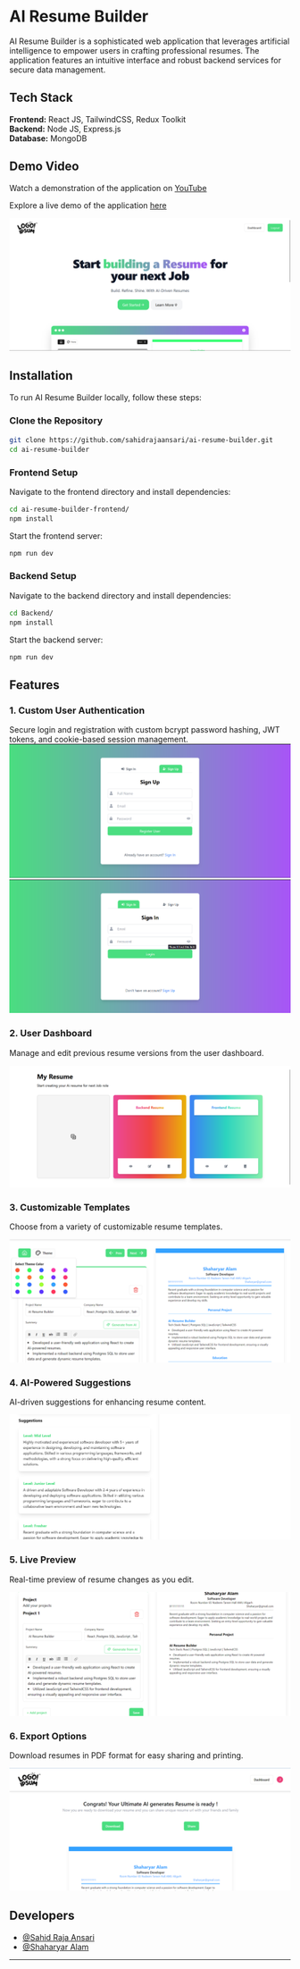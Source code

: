 # AI Resume Builder

AI Resume Builder is a sophisticated web application that leverages artificial intelligence to empower users in crafting professional resumes. The application features an intuitive interface and robust backend services for secure data management.

## Tech Stack

**Frontend:** React JS, TailwindCSS, Redux Toolkit  
**Backend:** Node JS, Express.js  
**Database:** MongoDB  

## Demo Video

Watch a demonstration of the application on [YouTube](https://youtu.be/IBdpMBvtZhU)

Explore a live demo of the application [here](https://main--ai-resume-builder-07.netlify.app/)

![Thumbnail](./Screenshot/Thumbnil.png)

## Installation

To run AI Resume Builder locally, follow these steps:

### Clone the Repository

```bash
git clone https://github.com/sahidrajaansari/ai-resume-builder.git
cd ai-resume-builder
```

### Frontend Setup

Navigate to the frontend directory and install dependencies:

```bash
cd ai-resume-builder-frontend/
npm install
```

Start the frontend server:

```bash
npm run dev
```

### Backend Setup

Navigate to the backend directory and install dependencies:

```bash
cd Backend/
npm install
```

Start the backend server:

```bash
npm run dev
```

## Features

### 1. Custom User Authentication

Secure login and registration with custom bcrypt password hashing, JWT tokens, and cookie-based session management.
![Sign In](./Screenshot/SignIn.png)
![Sign Up](./Screenshot/SignUp.png)

### 2. User Dashboard

Manage and edit previous resume versions from the user dashboard.

![User Dashboard](./Screenshot/Dashboard.png)

### 3. Customizable Templates

Choose from a variety of customizable resume templates.

![Template Customization](./Screenshot/ThemeCust.png)

### 4. AI-Powered Suggestions

AI-driven suggestions for enhancing resume content.

![AI Suggestions](./Screenshot/AI%20Suggestions.png)

### 5. Live Preview

Real-time preview of resume changes as you edit.

![Live Preview](./Screenshot/Screenshot%202024-07-08%20233753.png)

### 6. Export Options

Download resumes in PDF format for easy sharing and printing.

![Download & Share](./Screenshot/downloadShare.png)

## Developers

- [@Sahid Raja Ansari](https://www.linkedin.com/in/sahidrajaansari/)
- [@Shaharyar Alam](https://www.linkedin.com/in/shaharyar-alam-305322208/)

---
